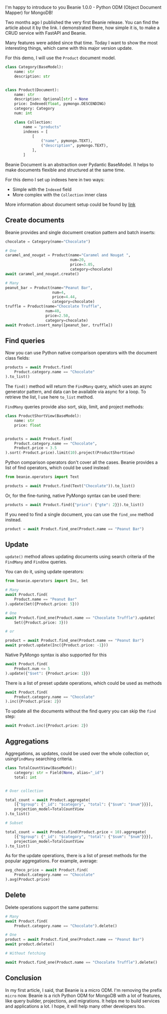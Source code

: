 I'm happy to introduce to you Beanie 1.0.0 - Python ODM (Object Document
Mapper) for MongoDB!

Two months ago I published the very first Beanie release. You can find the article about it by the link. I demonstrated there, how simple it is, to make a CRUD service with FastAPI and Beanie.  

Many features were added since that time. Today I want to show the most interesting things, which
came with this major version update.

For this demo, I will use the `Product` document model.

```python
class Category(BaseModel):
    name: str
    description: str


class Product(Document):
    name: str
    description: Optional[str] = None
    price: Indexed(float, pymongo.DESCENDING)
    category: Category
    num: int

    class Collection:
        name = "products"
        indexes = [
            [
                ("name", pymongo.TEXT),
                ("description", pymongo.TEXT),
            ],
        ]
```

Beanie Document is an abstraction over Pydantic BaseModel. It helps to make documents flexible and structured at the same time.

For this demo I set up indexes here in two ways:

- Simple with the `Indexed` field
- More complex with the `Collection` inner class

More information about document setup could be found by [link]()

## Create documents

Beanie provides and single document creation pattern and batch inserts:

```python
chocolate = Category(name="Chocolate")

# One
caramel_and_nougat = Product(name="Caramel and Nougat ", 
                             num=20,
                             price=3.05,
                             category=chocolate)
await caramel_and_nougat.create()

# Many
peanut_bar = Product(name="Peanut Bar", 
                     num=4, 
                     price=4.44,
                     category=chocolate)
truffle = Product(name="Chocolate Truffle", 
                  num=40, 
                  price=2.50,
                  category=chocolate)
await Product.insert_many([peanut_bar, truffle])
```

## Find queries

Now you can use Python native comparison operators with the document class
fields:

```python
products = await Product.find(
    Product.category.name == "Chocolate"
).to_list()
```

The `find()` method will return the `FindMany` query, which uses an async generator pattern, and data can be available via async for a loop. To retrieve the list, I use here `to_list` method.

`FindMany` queries provide also sort, skip, limit, and project methods:

```python
class ProductShortView(BaseModel):
    name: str
    price: float


products = await Product.find(
    Product.category.name == "Chocolate",
    Product.price < 3.5
).sort(-Product.price).limit(10).project(ProductShortView)

```

Python comparison operators don't cover all the cases. Beanie provides a list
of find operators, which could be used instead:

```python
from beanie.operators import Text

products = await Product.find(Text("Chocolate")).to_list()
```

Or, for the fine-tuning, native PyMongo syntax can be used there:

 ```python
products = await Product.find({"price": {"gte": 2}}).to_list()
```

If you need to find a single document, you can use the `find_one` method instead.

```python
product = await Product.find_one(Product.name == "Peanut Bar")
```

## Update

`update()` method allows updating documents using search criteria of the `FindMany` and `FindOne` queries.

You can do it, using update operators:

```python
from beanie.operators import Inc, Set

# Many
await Product.find(
    Product.name == "Peanut Bar"
).update(Set({Product.price: 5}))

# One
await Product.find_one(Product.name == "Chocolate Truffle").update(
    Set({Product.price: 3}))

# or

product = await Product.find_one(Product.name == "Peanut Bar")
await product.update(Inc({Product.price: -1}))
```

Native PyMongo syntax is also supported for this

```python
await Product.find(
    Product.num <= 5
).update({"$set": {Product.price: 1}})

```

There is a list of preset update operations, which could be used as methods

```python
await Product.find(
    Product.category.name == "Chocolate"
).inc({Product.price: 2})
```

To update all the documents without the find query you can skip the `find` step:

```python
await Product.inc({Product.price: 2})
```

## Aggregations

Aggregations, as updates, could be used over the whole collection or, using`FindMany` searching criteria.

```python
class TotalCountView(BaseModel):
    category: str = Field(None, alias="_id")
    total: int


# Over collection

total_count = await Product.aggregate(
    [{"$group": {"_id": "$category", "total": {"$sum": "$num"}}}],
    projection_model=TotalCountView
).to_list()

# Subset

total_count = await Product.find(Product.price < 10).aggregate(
    [{"$group": {"_id": "$category", "total": {"$sum": "$num"}}}],
    projection_model=TotalCountView
).to_list()
```

As for the update operations, there is a list of preset methods for the popular aggregations. For example, average:

```python
avg_choco_price = await Product.find(
    Product.category.name == "Chocolate"
).avg(Product.price)
```

## Delete

Delete operations support the same patterns:

```python
# Many
await Product.find(
    Product.category.name == "Chocolate").delete()

# One
product = await Product.find_one(Product.name == "Peanut Bar")
await product.delete()

# Without fetching

await Product.find_one(Product.name == "Chocolate Truffle").delete()
```

## Conclusion

In my first article, I said, that Beanie is a micro ODM. I'm removing the prefix `micro` now. Beanie is a rich Python ODM for MongoDB with a lot of features, like query builder, projections, and migrations. It helps me to build services and applications a lot. I hope, it will help many other developers too.
